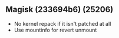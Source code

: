 ## Magisk (233694b6) (25206)

- No kernel repack if it isn't patched at all
- Use mountinfo for revert unmount
